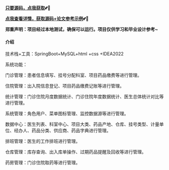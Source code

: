 **[只要源码，点我获取](https://x-x.fun/e/EC48b43ceagyN)💕🤞**

**[点我查看详情，获取源码+论文参考示例](http://blog.cyrobot.top/blog/article/160)💕🤞** 

 **郑重声明：项目经过本地测试，确保可以运行。项目仅供学习和毕业设计参考~** 

#### 介绍
技术栈+工具：SpringBoot+MySQL+html +css +IDEA2022

系统功能：

门诊管理：患者信息填写、挂号分配科室、项目药品缴费等进行管理。

住院管理：出入院信息登记、项目药品缴费记账等进行管理。

统计管理：门诊住院月度数据统计、门诊住院年度数据统计、医生总体统计对比等进行管理。

系统管理：角色用户、菜单图标管理、监控数据源等进行管理。

数据中心：医生列表、科室中心、项目大类、药品产地、仓库、挂号类型、计量单位、经办人、药品分类、供应商、药品字典进行管理。

排班管理：医生的工作排班进行管理。

仓库管理：库存查询、出入库单操作、过期药品提醒及回收等进行管理。

药房管理：门诊住院取药等进行管理。



